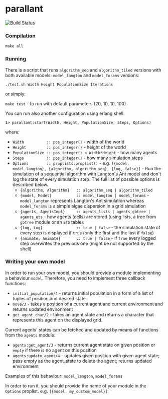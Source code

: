 # parallant #

[![Build Status](https://secure.travis-ci.org/ParaPhraseAGH/parallant.svg?branch=master "Build Status")](http://travis-ci.org/ParaPhraseAGH/parallant)

### Compilation ###

`make all`


### Running ###

There is a script that runs `algorithm_seq` and `algorithm_tiled` versions with both available models: `model_langton` and `model_forams` versions:

`./test.sh Width Height PopulationSize Iterations`

or simply:

`make test` - to run with default parameters (20, 10, 10, 100)

You can run also another configuration using erlang shell:

`1> parallant:start(Width, Height, PopulationSize, Steps, Options)`

where:

* `Width          :: pos_integer()` - width of the world
* `Height         :: pos_integer()` - height of the world
* `PopulationSize :: pos_integer() < Width*Height` - how many agents
* `Steps          :: pos_integer()` - how many simulation steps
* `Options        :: proplists:proplist()` - e.g. `[{model, model_langton}, {algorithm, algorithm_seq}, {log, false}]` - Run the simulation of a sequential algorithm with Langton's Ant model and don't log the state of every simulation step. The full list of possible options is described below.
  * `{algorithm, Algorithm}   :: algorithm_seq | algorithm_tiled`
  * `{model, Model}           :: model_langton | model_forams` - `model_langton` represents Langton's Ant simulation whereas `model_forams` is a simple algae dispersion in a grid simulation
  * `{agents, AgentsImpl}     :: agents_lists | agents_gbtree | agents_ets` - how agents (cells) are stored (using lists, a tree from `gbtree` module or an `ETS` table).
  * `{log, Log}               :: true | false` - the simulation state of every step is displayed if `true` (only the first and the last if `false`)
  * `{animate, Animate}       :: true | false` - if `true` every logged step overwrites the previous one (might be not supported by the shell)


### Writing your own model ###

In order to run your own model, you should provide a module implementing a behaviour `model`.
Therefore, you need to implement three callback functions:
* `initial_population/4` - returns initial population in a form of a list of tuples of position and desired state
* `move/3` - takes a position of a current agent and current environment and returns updated environment
* `get_agent_char/2` - takes an agent state and returns a character that represents this agent on the displayed grid.

Current agents' states can be fetched and updated by means of functions from the `agents` module:
* `agents:get_agent/3` - returns current agent state on given position or `empty` if there is no agent on this position
* `agents:update_agent/4` - updates given position with given agent state; pass empty as the agent_state to delete the agent; returns updated environment


Examples of this behaviour: `model_langton`, `model_forams`

In order to run it, you should provide the name of your module in the `Options` proplist. e.g. `[{model, my_custom_model}]`.
